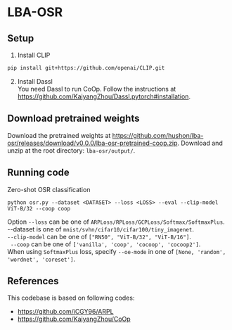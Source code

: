 # LBA-OSR

## Setup

1. Install CLIP  
```bash
pip install git+https://github.com/openai/CLIP.git
```

2. Install Dassl  
You need Dassl to run CoOp. Follow the instructions at <https://github.com/KaiyangZhou/Dassl.pytorch#installation>. 

## Download pretrained weights

Download the pretrained weights at <https://github.com/hushon/lba-osr/releases/download/v0.0.0/lba-osr-pretrained-coop.zip>. 
Download and unzip at the root directory: `lba-osr/output/`.

## Running code

Zero-shot OSR classification

```base
python osr.py --dataset <DATASET> --loss <LOSS> --eval --clip-model ViT-B/32 --coop coop
```

Option `--loss` can be one of `ARPLoss/RPLoss/GCPLoss/Softmax/SoftmaxPlus`. --dataset is one of `mnist/svhn/cifar10/cifar100/tiny_imagenet`.  
`--clip-model` can be one of `["RN50", "ViT-B/32", "ViT-B/16"]`.  
` --coop` can be one of `['vanilla', 'coop', 'cocoop', 'cocoop2']`.  
When using `SoftmaxPlus` loss, specify `--oe-mode` in one of `[None, 'random', 'wordnet', 'coreset']`. 


## References

This codebase is based on following codes: 
- <https://github.com/iCGY96/ARPL>
- <https://github.com/KaiyangZhou/CoOp>